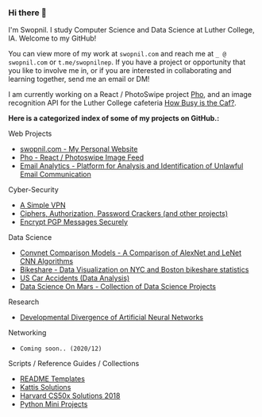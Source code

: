 ### Hi there 👋

I'm Swopnil. I study Computer Science and Data Science at Luther College, IA. Welcome to my GitHub! 

You can view more of my work at `swopnil.com` and reach me at `_ @ swopnil.com` or `t.me/swopnilnep`. If you have a project or opportunity that you like to involve me in, or if you are interested in collaborating and learning together, send me an email or DM!

I am currently working on a React / PhotoSwipe project [Pho](https://github.com/swopnilnep/pho), and an image recognition API for the Luther College cafeteria [How Busy is the Caf?](https://github.com/swopnilnep/HowBusyIsTheCaf).

**Here is a categorized index of some of my projects on GitHub.:**

Web Projects
* [swopnil.com - My Personal Website](https://github.com/swopnilnep/swopnilnep.github.io)
* [Pho - React / Photoswipe Image Feed](https://github.com/swopnilnep/pho)
* [Email Analytics - Platform for Analysis and Identification of Unlawful Email Communication](https://github.com/swopnilnep/viz-email-analytics)

Cyber-Security
* [A Simple VPN](https://github.com/swopnilnep/vpn)
* [Ciphers, Authorization, Password Crackers (and other projects)](https://github.com/swopnilnep/informationAssuranceAndSecurity/tree/master/src/projects/passwords)
* [Encrypt PGP Messages Securely](https://github.com/swopnilnep/pgp)

Data Science
* [Convnet Comparison Models - A Comparison of AlexNet and LeNet CNN Algorithms](https://github.com/swopnilnep/ConvnetComparisonModels)
* [Bikeshare - Data Visualization on NYC and Boston bikeshare statistics](https://github.com/swopnilnep/bikeshare)
* [US Car Accidents (Data Analysis)](https://github.com/swopnilnep/us-car-accidents-ml)
* [Data Science On Mars - Collection of Data Science Projects](https://github.com/swopnilnep/dataScienceOnMars)

Research
* [Developmental Divergence of Artificial Neural Networks](https://github.com/swopnilnep/research/blob/master/Shrestha_2020.06.16_DevelopmentalDIvergenceOfArticialNeuralNetworks.pdf)

Networking
* `Coming soon.. (2020/12)`

Scripts / Reference Guides / Collections
* [README Templates](https://github.com/swopnilnep/README-Template)
* [Kattis Solutions](https://github.com/swopnilnep/kattis)
* [Harvard CS50x Solutions 2018](https://github.com/swopnilnep/cs50x)
* [Python Mini Projects](https://github.com/swopnilnep/mini-projects/tree/master/python)
